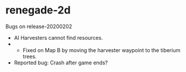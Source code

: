 # renegade-2d
Bugs on release-20200202
- AI Harvesters cannot find resources.
- - Fixed on Map B by moving the harvester waypoint to the tiberium trees.
- Reported bug: Crash after game ends?